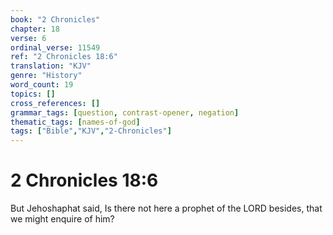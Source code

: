 ```yaml
---
book: "2 Chronicles"
chapter: 18
verse: 6
ordinal_verse: 11549
ref: "2 Chronicles 18:6"
translation: "KJV"
genre: "History"
word_count: 19
topics: []
cross_references: []
grammar_tags: [question, contrast-opener, negation]
thematic_tags: [names-of-god]
tags: ["Bible","KJV","2-Chronicles"]
---
```


# 2 Chronicles 18:6

But Jehoshaphat said, Is there not here a prophet of the LORD besides, that we might enquire of him?
